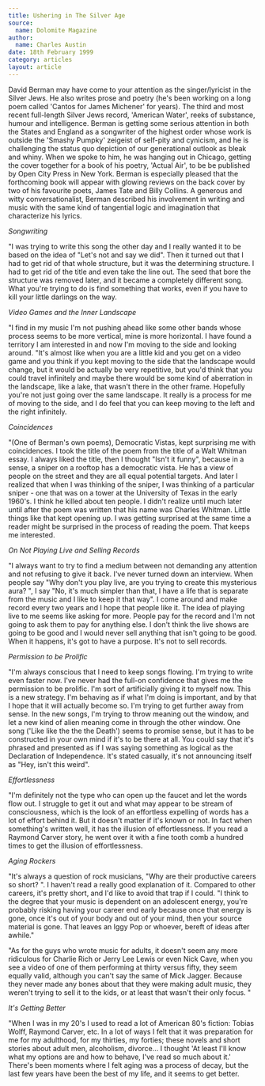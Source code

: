 ```yaml
---
title: Ushering in The Silver Age
source:
  name: Dolomite Magazine
author:
  name: Charles Austin
date: 18th February 1999
category: articles
layout: article
---
```


David Berman may have come to your attention as the singer/lyricist in the Silver Jews. He also writes prose and poetry (he's been working on a long poem called 'Cantos for James Michener' for years). The third and most recent full-length Silver Jews record, 'American Water', reeks of substance, humour and intelligence. Berman is getting some serious attention in both the States and England as a songwriter of the highest order whose work is outside the 'Smashy Pumpky' zeigeist of self-pity and cynicism, and he is challenging the status quo depiction of our generational outlook as bleak and whiny. When we spoke to him, he was hanging out in Chicago, getting the cover together for a book of his poetry, 'Actual Air', to be be published by Open City Press in New York. Berman is especially pleased that the forthcoming book will appear with glowing reviews on the back cover by two of his favourite poets, James Tate and Billy Collins. A generous and witty conversationalist, Berman described his involvement in writing and music with the same kind of tangential logic and imagination that characterize his lyrics. 

_Songwriting_

"I was trying to write this song the other day and I really wanted it to be based on the idea of "Let's not and say we did". Then it turned out that I had to get rid of that whole structure, but it was the determining structure. I had to get rid of the title and even take the line out. The seed that bore the structure was removed later, and it became a completely different song. What you're trying to do is find something that works, even if you have to kill your little darlings on the way. 

_Video Games and the Inner Landscape_

"I find in my music I'm not pushing ahead like some other bands whose process seems to be more vertical, mine is more horizontal. I have found a territory I am interested in and now I'm moving to the side and looking around. "It's almost like when you are a little kid and you get on a video game and you think if you kept moving to the side that the landscape would change, but it would be actually be very repetitive, but you'd think that you could travel infinitely and maybe there would be some kind of aberration in the landscape, like a lake, that wasn't there in the other frame. Hopefully you're not just going over the same landscape. It really is a process for me of moving to the side, and I do feel that you can keep moving to the left and the right infinitely. 

_Coincidences_

"(One of Berman's own poems), Democratic Vistas, kept surprising me with coincidences. I took the title of the poem from the title of a Walt Whitman essay. I always liked the title, then I thought "Isn't it funny", because in a sense, a sniper on a rooftop has a democratic vista. He has a view of people on the street and they are all equal potential targets. And later I realized that when I was thinking of the sniper, I was thinking of a particular sniper - one that was on a tower at the University of Texas in the early 1960's. I think he killed about ten people. I didn't realize until much later until after the poem was written that his name was Charles Whitman. Little things like that kept opening up. I was getting surprised at the same time a reader might be surprised in the process of reading the poem. That keeps me interested. 

_On Not Playing Live and Selling Records_

"I always want to try to find a medium between not demanding any attention and not refusing to give it back. I've never turned down an interview. When people say "Why don't you play live, are you trying to create this mysterious aura? ", I say "No, it's much simpler than that, I have a life that is separate from the music and I like to keep it that way". I come around and make record every two years and I hope that people like it. The idea of playing live to me seems like asking for more. People pay for the record and I'm not going to ask them to pay for anything else. I don't think the live shows are going to be good and I would never sell anything that isn't going to be good. When it happens, it's got to have a purpose. It's not to sell records. 

_Permission to be Prolific_ 

"I'm always conscious that I need to keep songs flowing. I'm trying to write even faster now. I've never had the full-on confidence that gives me the permission to be prolific. I'm sort of artificially giving it to myself now. This is a new strategy. I'm behaving as if what I'm doing is important, and by that I hope that it will actually become so. I'm trying to get further away from sense. In the new songs, I'm trying to throw meaning out the window, and let a new kind of alien meaning come in through the other window. One song ('Like like the the the Death') seems to promise sense, but it has to be constructed in your own mind if it's to be there at all. You could say that it's phrased and presented as if I was saying something as logical as the Declaration of Independence. It's stated casually, it's not announcing itself as "Hey, isn't this weird". 

_Effortlessness_

"I'm definitely not the type who can open up the faucet and let the words flow out. I struggle to get it out and what may appear to be stream of consciousness, which is the look of an effortless expelling of words has a lot of effort behind it. But it doesn't matter if it's known or not. In fact when something's written well, it has the illusion of effortlessness. If you read a Raymond Carver story, he went over it with a fine tooth comb a hundred times to get the illusion of effortlessness. 

_Aging Rockers_

"It's always a question of rock musicians, "Why are their productive careers so short? ". I haven't read a really good explanation of it. Compared to other careers, it's pretty short, and I'd like to avoid that trap if I could. "I think to the degree that your music is dependent on an adolescent energy, you're probably risking having your career end early because once that energy is gone, once it's out of your body and out of your mind, then your source material is gone. That leaves an Iggy Pop or whoever, bereft of ideas after awhile."

"As for the guys who wrote music for adults, it doesn't seem any more ridiculous for Charlie Rich or Jerry Lee Lewis or even Nick Cave, when you see a video of one of them performing at thirty versus fifty, they seem equally valid, although you can't say the same of Mick Jagger. Because they never made any bones about that they were making adult music, they weren't trying to sell it to the kids, or at least that wasn't their only focus. "

_It's Getting Better_ 

"When I was in my 20's I used to read a lot of American 80's fiction: Tobias Wolff, Raymond Carver, etc. In a lot of ways I felt that it was preparation for me for my adulthood, for my thirties, my forties; these novels and short stories about adult men, alcoholism, divorce... I thought 'At least I'll know what my options are and how to behave, I've read so much about it.' There's been moments where I felt aging was a process of decay, but the last few years have been the best of my life, and it seems to get better.
